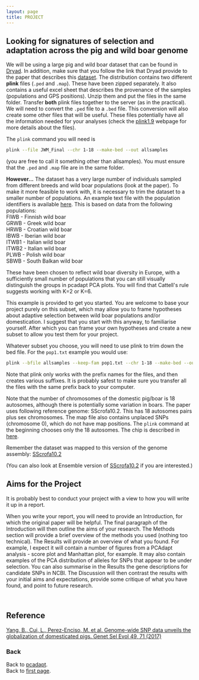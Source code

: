 ```yaml
---
layout: page
title: PROJECT
---
```


## Looking for signatures of selection and adaptation across the pig and wild boar genome


We will be using a large pig and wild boar dataset that can be found in [Dryad](https://datadryad.org/stash/dataset/doi:10.5061/dryad.30tk6). In addition, make sure that you follow the link that Dryad provide to the paper that describes this [dataset](https://gsejournal.biomedcentral.com/articles/10.1186/s12711-017-0345-y). The distribution contains two different **plink** files (```.ped``` and ```.map```). These have been zipped separately. It also contains a useful excel sheet that describes the provenance of the samples (populations and GPS positions). Unzip them and put the files in the same  folder. Transfer **both** plink files together to the server (as in the practical). We will need to convert the ```.ped``` file to a ```.bed``` file. This conversion will also create some other files that will be useful.  These files potentially have all the information needed for your analyses (check the [plink1.9](https://www.cog-genomics.org/plink/1.9/formats) webpage for more details about the files).

The ```plink``` command you will need is 
```sh
plink --file JWM_Final --chr 1-18 --make-bed --out allsamples
```
(you are free to call it something other than allsamples). You must ensure that the ```.ped``` and ```.map``` file are in the same folder.

**However...** The dataset has a very large number of individuals sampled from different breeds and wild boar populations (look at the paper). To make it more feasible to work with, it is necessary to trim the dataset to a smaller number of populations. An example text file with the population identifiers is available [here](../data/pop1.txt). This is based on data from the following populations:  
FIWB - Finnish wild boar <br/>
GRWB - Greek wild boar <br/>
HRWB - Croatian wild boar <br/>
IBWB - Iberian wild boar <br/>
ITWB1 - Italian wild boar <br/>
ITWB2 - Italian wild boar <br/>
PLWB - Polish wild boar <br/>
SBWB  - South Balkan wild boar <br/>


These have been chosen to reflect wild boar  diversity in Europe, with a sufficiently small number of populations that you can  still visually distinguish the groups in pcadapt PCA plots. You will find that Cattell's rule suggests working with K=2 or K=6.

This example is provided to get you started. You are welcome to base your project purely on this subset, which may allow you to frame hypotheses about adaptive selection between wild boar populations  and/or domestication. I suggest  that you start with this anyway, to familiarise  yourself. After which you can  frame your own hypotheses and create a new subset to allow you test them for your project.

Whatever subset you choose, you will need to use plink to trim down the  bed file. For the ```pop1.txt``` example you would use:
```sh
plink --bfile allsamples --keep-fam pop1.txt --chr 1-18 --make-bed --out final
```

Note that plink only works with the prefix names for the files, and then creates various suffixes. It is probably safest to make sure you transfer all  the files with the same prefix back to your computer. 

Note that the number of chromosomes of the domestic pig/boar is 18 autosomes, although there is  potentially some variation  in boars. The paper uses following reference genome: SScrofa10.2. This has 18 autosomes pairs plus sex chromosomes. The map  file also  contains unplaced SNPs (chromosome 0), which do  not have map positions. The ```plink``` command at the beginning chooses only the 18 autosomes. The chip is described in [here](https://journals.plos.org/plosone/article?id=10.1371/journal.pone.0006524). 

Remember the dataset was mapped to this version of the genome assembly:
[SScrofa10.2](https://www.ncbi.nlm.nih.gov/genome/gdv/browser/genome/?id=GCF_000003025.5)

(You can also look at Ensemble version of [SScrofa10.2](https://may2017.archive.ensembl.org/Sus_scrofa/Info/Index) if you are interested.)


## Aims for the Project

It is probably best to conduct your project with a view to how you will write it up in a report.

When you write your report, you will need to provide an Introduction, for which the original paper will be helpful. The final paragraph of the Introduction will then outline the aims of your research. The Methods section will provide a brief overview of the methods you used (nothing too technical). The Results will provide an overview of what you found. For example, I expect it will contain a number of figures from a PCAdapt analysis - score plot and Manhattan plot, for example. It may also contain examples of the PCA distribution of alleles for SNPs that appear to be under selection. You can also summarise in the Results the gene descriptions for candidate SNPs in NCBI. The Discussion will then contrast the results with your initial aims and expectations, provide some critique of what you have found, and point to future research. 

<br/>



## Reference

[Yang, B., Cui, L., Perez-Enciso, M. et al. Genome-wide SNP data unveils the globalization of domesticated pigs. Genet Sel Evol 49, 71 (2017)]( https://doi.org/10.1186/s12711-017-0345-y )
<br/>

### Back

Back to [pcadapt](./PCadapt.md).   
Back to [first page](../index.md).

